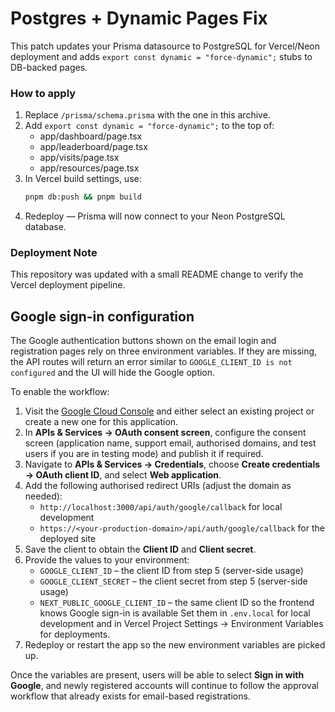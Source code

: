 
# Postgres + Dynamic Pages Fix

This patch updates your Prisma datasource to PostgreSQL for Vercel/Neon deployment
and adds `export const dynamic = "force-dynamic";` stubs to DB-backed pages.

### How to apply
1. Replace `/prisma/schema.prisma` with the one in this archive.
2. Add `export const dynamic = "force-dynamic";` to the top of:
   - app/dashboard/page.tsx
   - app/leaderboard/page.tsx
   - app/visits/page.tsx
   - app/resources/page.tsx
3. In Vercel build settings, use:
   ```bash
   pnpm db:push && pnpm build
   ```
4. Redeploy — Prisma will now connect to your Neon PostgreSQL database.

### Deployment Note

This repository was updated with a small README change to verify the Vercel deployment pipeline.

## Google sign-in configuration

The Google authentication buttons shown on the email login and registration pages rely on three
environment variables. If they are missing, the API routes will return an error similar to
`GOOGLE_CLIENT_ID is not configured` and the UI will hide the Google option.

To enable the workflow:

1. Visit the [Google Cloud Console](https://console.cloud.google.com/) and either select an
   existing project or create a new one for this application.
2. In **APIs & Services → OAuth consent screen**, configure the consent screen (application name,
   support email, authorised domains, and test users if you are in testing mode) and publish it if
   required.
3. Navigate to **APIs & Services → Credentials**, choose **Create credentials → OAuth client ID**,
   and select **Web application**.
4. Add the following authorised redirect URIs (adjust the domain as needed):
   - `http://localhost:3000/api/auth/google/callback` for local development
   - `https://<your-production-domain>/api/auth/google/callback` for the deployed site
5. Save the client to obtain the **Client ID** and **Client secret**.
6. Provide the values to your environment:
   - `GOOGLE_CLIENT_ID` – the client ID from step 5 (server-side usage)
   - `GOOGLE_CLIENT_SECRET` – the client secret from step 5 (server-side usage)
   - `NEXT_PUBLIC_GOOGLE_CLIENT_ID` – the same client ID so the frontend knows Google sign-in is
     available
   Set them in `.env.local` for local development and in Vercel Project Settings → Environment
   Variables for deployments.
7. Redeploy or restart the app so the new environment variables are picked up.

Once the variables are present, users will be able to select **Sign in with Google**, and newly
registered accounts will continue to follow the approval workflow that already exists for email-based
registrations.
